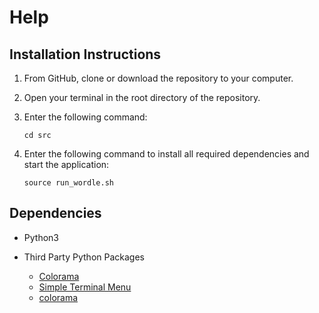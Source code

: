 # Help

## Installation Instructions

1. From GitHub, clone or download the repository to your computer.
2. Open your terminal in the root directory of the repository.
3. Enter the following command:

    `cd src`

4. Enter the following command to install all required dependencies and start the application:

    `source run_wordle.sh`

## Dependencies

+ Python3
+ Third Party Python Packages
  
    + [Colorama](https://pypi.org/project/colorama/)
    + [Simple Terminal Menu](https://pypi.org/project/simple-term-menu/)
    + [colorama]()


